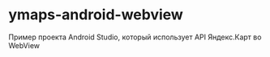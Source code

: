 # ymaps-android-webview
Пример проекта Android Studio, который использует API Яндекс.Карт во WebView
